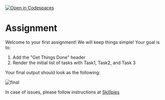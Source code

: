 [![Open in Codespaces](https://classroom.github.com/assets/launch-codespace-7f7980b617ed060a017424585567c406b6ee15c891e84e1186181d67ecf80aa0.svg)](https://classroom.github.com/open-in-codespaces?assignment_repo_id=14807692)
# Assignment

Welcome to your first assignment! We will keep things simple!
Your goal is to:

1. Add the "Get Things Done" header
2. Render the initial list of tasks with Task1, Task2, and Task 3

Your final output should look as the following:

![final](https://skillpies.s3.ap-southeast-2.amazonaws.com/courses/3myFj3C3s45Lw7am7p/sections/UcDgJBMv00Wy2R2uh3/Screenshot%202024-04-19%20at%2011.50.43.png)

In case of issues, please follow instructions at [Skillpies](https://www.skillpies.com/course/full-stack-development-get-things-done/github-classroom)
